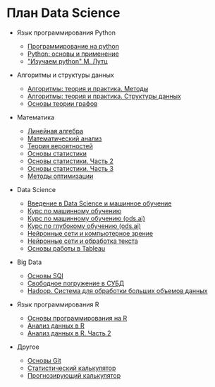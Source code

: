 # План Data Science
- Язык программирования Python
  - [Программирование на python](https://stepik.org/course/67/promo)
  - [Python: основы и применение](https://stepik.org/course/512/promo)
  - ["Изучаем python" М. Лутц](https://codernet.ru/books/python/izuchaem_python_4-e_izdanie_mark_lutc/)

- Алгоритмы и структуры данных
  - [Алгоритмы: теория и практика. Методы](https://stepik.org/course/217/promo)
  - [Алгоритмы: теория и практика. Структуры данных](https://stepik.org/course/1547/promo)
  - [Основы теории графов](https://stepik.org/course/126/promo)

- Математика
  - [Линейная алгебра](https://www.youtube.com/watch?v=RNTRYicPvWQ&list=PLVjLpKXnAGLXPaS7FRBjd5yZeXwJxZil2)
  - [Математический анализ](https://stepik.org/course/95/promo)
  - [Теория вероятностей](https://stepik.org/course/3089/promo)
  - [Основы статистики](https://stepik.org/course/76/promo)
  - [Основы статистики. Часть 2](https://stepik.org/course/524/promo)
  - [Основы статистики. Часть 3](https://stepik.org/course/2152/promo)
  - [Методы оптимизации](https://elar.urfu.ru/bitstream/10995/48965/1/978-5-7996-2090-5_2017.pdf)

- Data Science
  - [Введение в Data Science и машинное обучение](https://stepik.org/course/4852/promo)
  - [Курс по машинному обучению](https://stepik.org/course/8057/info)
  - [Курс по машинному обучению (ods.ai)](https://www.youtube.com/watch?v=OAy96yiWohk&list=PLVlY_7IJCMJdgcCtQfzj5j8OVB_Y0GJCl)
  - [Курс по глубокому обучению (ods.ai)](https://dlcourse.ai/)
  - [Нейронные сети и компьютерное зрение](https://stepik.org/course/50352/promo)
  - [Нейронные сети и обработка текста](https://stepik.org/course/54098/promo)
  - [Основы работы в Tableau](https://stepik.org/course/56280/promo)

- Big Data
  - [Основы SQl](https://stepik.org/course/63054/promo)
  - [Свободное погружение в СУБД](https://stepik.org/course/70710/promo)
  - [Hadoop. Система для обработки больших объемов данных](https://stepik.org/course/150/promo)

- Язык программирования R
  - [Основы программирования на R](https://stepik.org/course/497/promo)
  - [Анализ данных в R](https://stepik.org/course/129/promo)
  - [Анализ данных в R. Часть 2](https://stepik.org/course/724/promo)

- Другое
  - [Основы Git](https://stepik.org/course/3145/promo)
  - [Статистический калькулятор](https://gallery.shinyapps.io/dist_calc/)
  - [Прогнозирующий калькулятор](https://www.obviously.ai/)
